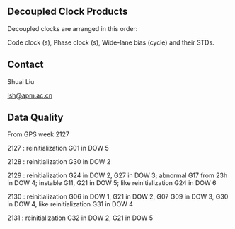 ## Decoupled Clock Products

Decoupled clocks are arranged in this order:

Code clock (s),	Phase clock (s), 	Wide-lane bias (cycle) and their STDs.





## Contact

Shuai Liu

lsh@apm.ac.cn



## Data Quality

From GPS week 2127

2127 : reinitialization G01 in DOW 5

2128 : reinitialization G30 in DOW 2

2129 : reinitialization G24 in DOW 2, G27 in DOW 3; abnormal G17 from 23h in DOW 4; instable G11, G21 in DOW 5; like reinitialization G24 in DOW 6

2130 : reinitialization G06 in DOW 1, G21 in DOW 2, G07 G09 in DOW 3, G30  in DOW 4, like reinitialization G31 in DOW 4

2131 : reinitialization G32 in DOW 2, G21 in DOW 5

